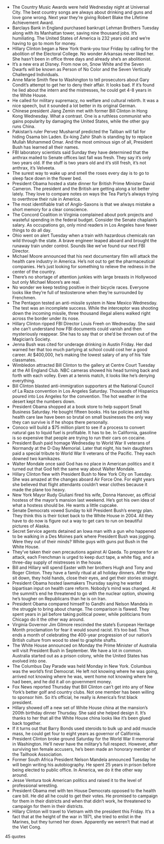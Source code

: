  - The Country Music Awards were held Wednesday night at Universal City. The best country songs are always about drinking and guns and love gone wrong. Next year they’re giving Robert Blake the Lifetime Achievement Award.
 - Barclays Bank in England purchased bankrupt Lehman Brothers Tuesday along with its Manhattan tower, saving nine thousand jobs. It’s humiliating. The United States of America is 232 years old and we’re having to go to mom for money.
 - Hillary Clinton began a New York thank-you tour Friday by calling for the abolition of the Electoral College. No wonder Arkansas never liked her. She hasn’t been in office three days and already she’s an abolitionist.
 - It’s a new era at Disney. From now on, Snow White and the Seven Dwarfs will be known as Person of No Color and the Seven Vertically Challenged Individuals.
 - Anne Marie Smith flew to Washington to tell prosecutors about Gary Condit’s attempt to get her to deny their affair. It looks bad. If it’s found he lied about the intern and the mistresses, he could get 4-8 years in the White House.
 - He called for military supremacy, no welfare and cultural rebirth. It was a nice speech, but it sounded a lot better in its original German.
 - Chinese president Jiang Zemin met with former Bill Clinton in Hong Kong Wednesday. What a contrast. One is a ruthless communist who gains popularity by damaging the United States, while the other guy runs China.
 - Pakistan’s ruler Pervez Musharraf predicted the Taliban will fall for hiding Osama bin Laden. Ex-king Zahir Shah is standing by to replace Mullah Mohammed Omar. And the most ominous sign of all, President Bush has learned all their names.
 - FBI laboratory scientists said Sunday they have determined that the anthrax mailed to Senate offices last fall was fresh. They say it’s only two years old. If the stuff is two years old and it’s still fresh, it’s not anthrax, it’s Velveeta.
 - The surest way to wake up and smell the roses every day is to go to sleep face down in the flower bed.
 - President Obama hosted a state dinner for British Prime Minister David Cameron. The president and the British are getting along a lot better lately. They love to compare notes on ways the Tea Party’s always trying to overthrow their rule in America.
 - The most identifiable trait of Anglo-Saxons is that we always mistake a short memory for a clear conscience.
 - The Concord Coalition in Virginia complained about pork projects and wasteful spending in the federal budget. Consider the Senate chaplain’s salary. As occupations go, only mind readers in Los Angeles have fewer things to do all day.
 - Ohio went on alert Tuesday when a train with hazardous chemicals ran wild through the state. A brave engineer leaped aboard and brought the runaway train under control. Sounds like we’ve found our next FBI Director.
 - Michael Moore announced that his next documentary film will attack the health care industry in America. He’s not out to get the pharmaceutical companies. He’s just looking for something to relieve the redness in the center of the country.
 - There’s no shortage of attention junkies with large breasts in Hollywood but only Michael Moore’s are real.
 - No wonder we keep testing positive in their bicycle races. Everyone looks like they’re full of testosterone when they’re surrounded by Frenchmen.
 - The Pentagon tested an anti-missile system in New Mexico Wednesday. The test was an incomplete success. While the interceptor was shooting down the incoming missile, three thousand illegal aliens walked right across the border under its nose.
 - Hillary Clinton ripped FBI Director Louis Freeh on Wednesday. She said she can’t understand how FBI documents could vanish and then mysteriously reappear. She has to say that or she’d be thrown out of the Magician’s Society.
 - Jenna Bush was cited for underage drinking in Austin Friday. Her dad warned her that too much partying at school could cost her a good career. At $400,000, he’s making the lowest salary of any of his Yale classmates.
 - Wimbledon attracted Bill Clinton to the gallery at Centre Court Tuesday at the All England Club. NBC cameras showed his head turning back and forth with each volley. Even at a tennis match, it looks like he’s denying everything.
 - Bill Clinton blasted anti-immigration supporters at the National Council of La Raza convention in Los Angeles Saturday. Thousands of Hispanics poured into Los Angeles for the convention. The hot weather in the desert kept the numbers down.
 - President Obama shopped at a book store to help support Small Business Saturday. He bought fifteen books. His tax policies and his health care law have been so brutal on small businesses the only way they can survive is if he shops there personally.
 - Conoco will build a $75 million plant to see if a process to convert natural gas to liquid fuel is profitable. It has to be. In California, gasoline is so expensive that people are trying to run their cars on cocaine.
 - President Bush paid homage Wednesday to World War II veterans of Normandy at the D-Day Memorial. Later that night, his twin daughters paid a special tribute to World War II veterans of the Pacific. They each downed two kamikazes.
 - Walter Mondale once said God has no place in American politics and it turned out that God felt the same way about Walter Mondale.
 - Hillary Clinton flew with President Bush to New York City on Tuesday. She was amazed at the changes aboard Air Force One. For eight years she believed that flight attendants couldn’t wear clothes because it made the plane too heavy.
 - New York Mayor Rudy Giuliani fired his wife, Donna Hanover, as official hostess of the mayor’s mansion last weekend. He’s got his own idea of what a hostess should be. He wants a little cupcake.
 - Senate Democrats vowed Sunday to kill President Bush’s energy plan. They think this is their ticket back to the White House in 2004. All they have to do now is figure out a way to get cars to run on beautiful pictures of Alaska.
 - Secret Service agents detained an Iowa man with a gun who happened to be walking in a Des Moines park where President Bush was jogging. Were they out of their minds? White guys with guns put Bush in the White House.
 - They’ve taken their own precautions against Al Qaeda. To prepare for an attack, each Frenchman is urged to keep duct tape, a white flag, and a three-day supply of mistresses in the house.
 - Bill and Hillary will spend Easter with her brothers Hugh and Tony and Roger Clinton. They have a family ritual at all holiday dinners. After they sit down, they hold hands, close their eyes, and get their stories straight.
 - President Obama hosted lawmakers Thursday saying he wanted bipartisan input on health care reform. Nobody’s mind was changed. At the summit’s end he threatened to go with the nuclear option, showing he’s tougher on Republicans than he is on Iran.
 - President Obama compared himself to Gandhi and Nelson Mandela in the struggle to bring about change. The comparison is flawed. They spent years in jail before taking political power, while politicians from Chicago do it the other way around.
 - Virginia Governor Jim Gilmore rescinded the state’s European Heritage Month proclamation for fear it would sound racist. It’s too bad. Thus ends a month of celebrating the 400-year progression of our nation’s British culture from wood to steel to graphite shafts.
 - The White House announced on Monday the Prime Minister of Australia will visit President Bush in September. We have a lot in common. Australia started out as a prison colony, while the United States has evolved into one.
 - The Columbus Day Parade was held Monday in New York. Columbus was the world’s first Democrat. He left not knowing where he was going, arrived not knowing where he was, went home not knowing where he had been, and he did it all on government money.
 - Fox News reported Thursday that Bill Clinton can’t get into any of New York’s better golf and country clubs. Not one member has been willing to sponsor him. So it’s official, he really is America’s first black president.
 - Hillary showed off a new set of White House china at the mansion’s 200th birthday dinner Thursday. She said she helped design it. It’s thanks to her that all the White House china looks like it’s been glued back together.
 - If it turns out that Barry Bonds used steroids to bulk up and add muscle mass, he could get four to eight years as governor of California.
 - President Clinton broke ground Saturday for the World War II memorial in Washington. He’ll never have the military’s full respect. However, after surviving ten female accusers, he’s been made an honorary member of the Tailhook Association.
 - Former South Africa President Nelson Mandela announced Tuesday he will begin writing his autobiography. He spent 25 years in prison before being elected to public office. In America, we do it the other way around.
 - Jesse Ventura took American politics and raised it to the level of professional wrestling.
 - President Obama met with ten House Democrats opposed to the health care bill. He did all he could to get their votes. He promised to campaign for them in their districts and when that didn’t work, he threatened to campaign for them in their districts.
 - Hillary Clinton will travel to Vietnam with the president this Friday. It’s a fact that at the height of the war in 1971, she tried to enlist in the Marines, but they turned her down. Apparently we weren’t that mad at the Viet Cong.

45 quotes
